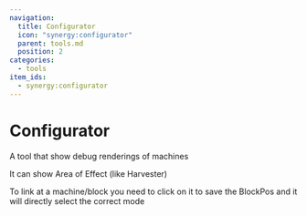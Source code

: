 ```yaml
---
navigation:
  title: Configurator
  icon: "synergy:configurator"
  parent: tools.md
  position: 2
categories:
  - tools
item_ids:
  - synergy:configurator
---
```


# Configurator

A tool that show debug renderings of machines

It can show Area of Effect (like Harvester)

To link at a machine/block you need to click on it to save the BlockPos and it will directly select the correct mode

<ItemImage id="synergy:configurator" scale="4.0"/>

<RecipeFor id="synergy:configurator" />
